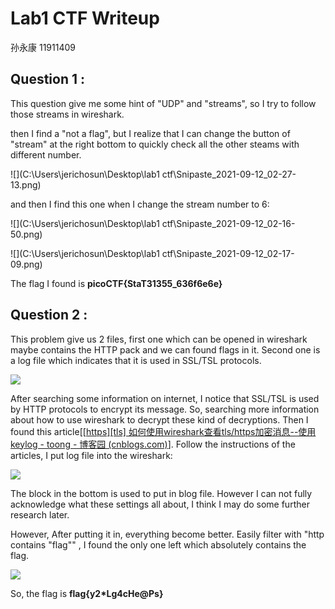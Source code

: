 # Lab1 	CTF Writeup

孙永康	11911409

## Question 1 :

This question give me some hint of "UDP" and "streams", so I try to follow those streams in wireshark.

then I find a "not a flag", but I realize that I can change the button of "stream" at the right bottom to quickly check all the other steams with different number.

![](C:\Users\jerichosun\Desktop\lab1 ctf\Snipaste_2021-09-12_02-27-13.png)

and then I find this one when I change the stream number to 6:

![](C:\Users\jerichosun\Desktop\lab1 ctf\Snipaste_2021-09-12_02-16-50.png)

![](C:\Users\jerichosun\Desktop\lab1 ctf\Snipaste_2021-09-12_02-17-09.png)

The flag I found is **picoCTF{StaT31355_636f6e6e}**



## Question 2 :

This problem give us 2 files, first one which can be opened in wireshark  maybe contains the HTTP pack and  we can found flags in it. Second one is a log file which indicates that it is used in SSL/TSL protocols.

![](C:\Users\jerichosun\Desktop\Snipaste_2021-09-12_03-02-50.png)

After searching some information on internet, I notice that SSL/TSL is used by HTTP protocols to encrypt its message. So, searching more information about how to use wireshark to decrypt these kind of decryptions. Then I found this article[[[https\][tls] 如何使用wireshark查看tls/https加密消息--使用keylog - toong - 博客园 (cnblogs.com)](https://www.cnblogs.com/hugetong/p/11437091.html)]. Follow the instructions of the articles, I put log file into the wireshark:

![](C:\Users\jerichosun\Desktop\Snipaste_2021-09-12_02-51-50.png)



The block in the bottom is used to put in blog file. However I can not fully acknowledge what these settings all about, I think I may do some further research later.

However, After putting it in, everything become better. Easily filter with "http contains "flag"" , I found the only one left which absolutely contains the flag.

![](C:\Users\jerichosun\Desktop\Snipaste_2021-09-12_03-00-09.png)

So, the flag is **flag{y2*Lg4cHe@Ps}**